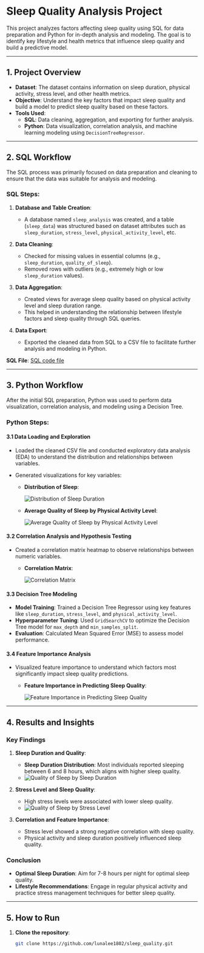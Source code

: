 # Sleep Quality Analysis Project

This project analyzes factors affecting sleep quality using SQL for data preparation and Python for in-depth analysis and modeling. The goal is to identify key lifestyle and health metrics that influence sleep quality and build a predictive model.

---

## 1. Project Overview

- **Dataset**: The dataset contains information on sleep duration, physical activity, stress level, and other health metrics.
- **Objective**: Understand the key factors that impact sleep quality and build a model to predict sleep quality based on these factors.
- **Tools Used**: 
  - **SQL**: Data cleaning, aggregation, and exporting for further analysis.
  - **Python**: Data visualization, correlation analysis, and machine learning modeling using `DecisionTreeRegressor`.

---

## 2. SQL Workflow

The SQL process was primarily focused on data preparation and cleaning to ensure that the data was suitable for analysis and modeling.

### SQL Steps:
1. **Database and Table Creation**:
   - A database named `sleep_analysis` was created, and a table (`sleep_data`) was structured based on dataset attributes such as `sleep_duration`, `stress_level`, `physical_activity_level`, etc.
   
2. **Data Cleaning**:
   - Checked for missing values in essential columns (e.g., `sleep_duration`, `quality_of_sleep`).
   - Removed rows with outliers (e.g., extremely high or low `sleep_duration` values).

3. **Data Aggregation**:
   - Created views for average sleep quality based on physical activity level and sleep duration range.
   - This helped in understanding the relationship between lifestyle factors and sleep quality through SQL queries.

4. **Data Export**:
   - Exported the cleaned data from SQL to a CSV file to facilitate further analysis and modeling in Python.

**SQL File**: [SQL code file](https://github.com/lunalee1802/sleep_quality/blob/main/sleep%20quality%20project.sql)

---

## 3. Python Workflow

After the initial SQL preparation, Python was used to perform data visualization, correlation analysis, and modeling using a Decision Tree.

### Python Steps:

#### 3.1 Data Loading and Exploration
- Loaded the cleaned CSV file and conducted exploratory data analysis (EDA) to understand the distribution and relationships between variables.
- Generated visualizations for key variables:
  
  - **Distribution of Sleep**:
  
    ![Distribution of Sleep Duration](images/Distribution_of_Sleep_Duration.PNG)
  
  - **Average Quality of Sleep by Physical Activity Level**:
  
    ![Average Quality of Sleep by Physical Activity Level](images/Average_Quality_of_Sleep_by_Physical_Activity_Level.PNG)

#### 3.2 Correlation Analysis and Hypothesis Testing
- Created a correlation matrix heatmap to observe relationships between numeric variables.

  - **Correlation Matrix**:
  
    ![Correlation Matrix](images/Correlation_Matrix.PNG)

#### 3.3 Decision Tree Modeling
- **Model Training**: Trained a Decision Tree Regressor using key features like `sleep_duration`, `stress_level`, and `physical_activity_level`.
- **Hyperparameter Tuning**: Used `GridSearchCV` to optimize the Decision Tree model for `max_depth` and `min_samples_split`.
- **Evaluation**: Calculated Mean Squared Error (MSE) to assess model performance.

#### 3.4 Feature Importance Analysis
- Visualized feature importance to understand which factors most significantly impact sleep quality predictions.

  - **Feature Importance in Predicting Sleep Quality**:
  
    ![Feature Importance in Predicting Sleep Quality](images/Feature_Importance_in_Predicting_Sleep_Quality.PNG)

---

## 4. Results and Insights

### Key Findings

1. **Sleep Duration and Quality**:
   - **Sleep Duration Distribution**: Most individuals reported sleeping between 6 and 8 hours, which aligns with higher sleep quality.
   - ![Quality of Sleep by Sleep Duration](images/Quality_of_Sleep_by_Sleep_Duration.PNG)

2. **Stress Level and Sleep Quality**:
   - High stress levels were associated with lower sleep quality.
   - ![Quality of Sleep by Stress Level](images/Quality_of_Sleep_by_Stress_Level.PNG)

3. **Correlation and Feature Importance**:
   - Stress level showed a strong negative correlation with sleep quality.
   - Physical activity and sleep duration positively influenced sleep quality.

### Conclusion
- **Optimal Sleep Duration**: Aim for 7-8 hours per night for optimal sleep quality.
- **Lifestyle Recommendations**: Engage in regular physical activity and practice stress management techniques for better sleep quality.

---

## 5. How to Run

1. **Clone the repository**:
   ```bash
   git clone https://github.com/lunalee1802/sleep_quality.git
